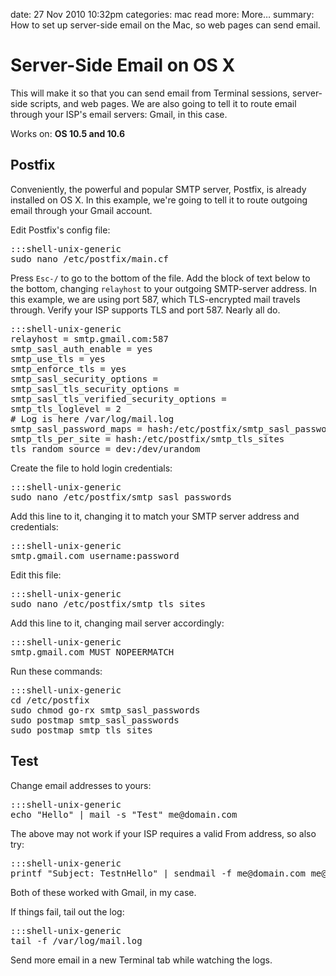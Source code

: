 date: 27 Nov 2010 10:32pm
categories: mac
read more: More&#8230;
summary: How to set up server-side email on the Mac, so web pages can send email.

# Server-Side Email on OS X

This will make it so that you can send email from Terminal sessions, server-side scripts, and web pages.  We are also going to tell it to route email through your ISP's email servers: Gmail, in this case.

Works on: **OS 10.5 and 10.6**

## Postfix

Conveniently, the powerful and popular SMTP server, Postfix, is already installed on OS X.  In this example, we're going to tell it to route outgoing email through your Gmail account.

Edit Postfix's config file:

<pre>:::shell-unix-generic
sudo nano /etc/postfix/main.cf
</pre>

Press `Esc-/` to go to the bottom of the file. Add the block of text below to the bottom, changing `relayhost` to your outgoing SMTP-server address.  In this example, we are using port 587, which TLS-encrypted mail travels through.  Verify your ISP supports TLS and port 587.  Nearly all do.

<pre>:::shell-unix-generic
relayhost = smtp.gmail.com:587
smtp_sasl_auth_enable = yes
smtp_use_tls = yes
smtp_enforce_tls = yes
smtp_sasl_security_options =
smtp_sasl_tls_security_options =
smtp_sasl_tls_verified_security_options =
smtp_tls_loglevel = 2
# Log is here /var/log/mail.log  
smtp_sasl_password_maps = hash:/etc/postfix/smtp_sasl_passwords
smtp_tls_per_site = hash:/etc/postfix/smtp_tls_sites
tls_random_source = dev:/dev/urandom
</pre>

Create the file to hold login credentials:

<pre>:::shell-unix-generic
sudo nano /etc/postfix/smtp_sasl_passwords
</pre>

Add this line to it, changing it to match your SMTP server address and credentials:

<pre>:::shell-unix-generic
smtp.gmail.com username:password
</pre>

Edit this file:

<pre>:::shell-unix-generic
sudo nano /etc/postfix/smtp_tls_sites
</pre>

Add this line to it, changing mail server accordingly:

<pre>:::shell-unix-generic
smtp.gmail.com MUST_NOPEERMATCH
</pre>

Run these commands:

<pre>:::shell-unix-generic
cd /etc/postfix
sudo chmod go-rx smtp_sasl_passwords
sudo postmap smtp_sasl_passwords
sudo postmap smtp_tls_sites
</pre>

## Test

Change email addresses to yours:

<pre>:::shell-unix-generic
echo "Hello" | mail -s "Test" me@domain.com
</pre>

The above may not work if your ISP requires a valid From address, so also try:

<pre>:::shell-unix-generic
printf "Subject: TestnHello" | sendmail -f me@domain.com me@domain.com
</pre>

Both of these worked with Gmail, in my case.

If things fail, tail out the log:

<pre>:::shell-unix-generic
tail -f /var/log/mail.log
</pre>

Send more email in a new Terminal tab while watching the logs.

